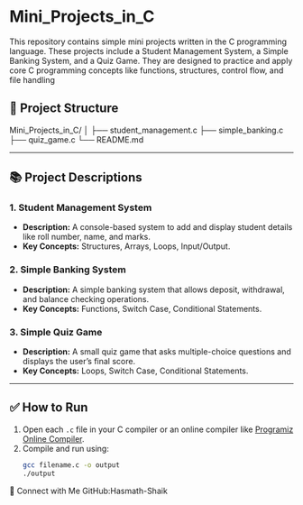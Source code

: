 # Mini_Projects_in_C
This repository contains simple mini projects written in the C programming language. These projects include a Student Management System, a Simple Banking System, and a Quiz Game. They are designed to practice and apply core C programming concepts like functions, structures, control flow, and file handling
## 📂 Project Structure
Mini_Projects_in_C/
│
├── student_management.c
├── simple_banking.c
├── quiz_game.c
└── README.md

---

## 📚 Project Descriptions

### 1. Student Management System
- **Description:** A console-based system to add and display student details like roll number, name, and marks.
- **Key Concepts:** Structures, Arrays, Loops, Input/Output.

### 2. Simple Banking System
- **Description:** A simple banking system that allows deposit, withdrawal, and balance checking operations.
- **Key Concepts:** Functions, Switch Case, Conditional Statements.

### 3. Simple Quiz Game
- **Description:** A small quiz game that asks multiple-choice questions and displays the user’s final score.
- **Key Concepts:** Loops, Switch Case, Conditional Statements.

---

## ✅ How to Run

1. Open each `.c` file in your C compiler or an online compiler like [Programiz Online Compiler](https://www.programiz.com/c-programming/online-compiler/).
2. Compile and run using:
   ```bash
   gcc filename.c -o output
   ./output
🔗 Connect with Me
GitHub:Hasmath-Shaik
